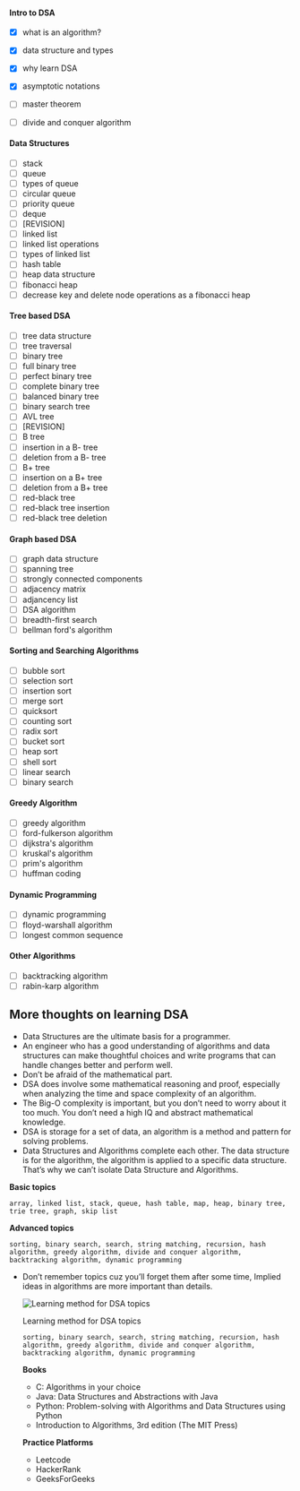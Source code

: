 #### Intro to DSA
- [x] what is an algorithm?
- [x] data structure and types
- [x] why learn DSA
- [x] asymptotic notations
- [ ] master theorem
- [ ] divide and conquer algorithm


#### Data Structures
- [ ] stack
- [ ] queue
- [ ] types of queue
- [ ] circular queue
- [ ] priority queue
- [ ] deque
- [ ] [REVISION]
- [ ] linked list
- [ ] linked list operations
- [ ] types of linked list
- [ ] hash table
- [ ] heap data structure
- [ ] fibonacci heap
- [ ] decrease key and delete node operations as a fibonacci heap
#### Tree based DSA
- [ ] tree data structure
- [ ] tree traversal
- [ ] binary tree
- [ ] full binary tree
- [ ] perfect binary tree
- [ ] complete binary tree
- [ ] balanced binary tree
- [ ] binary search tree
- [ ] AVL tree
- [ ] [REVISION]
- [ ] B tree
- [ ] insertion in a B- tree
- [ ] deletion from a B- tree
- [ ] B+ tree
- [ ] insertion on a B+ tree
- [ ] deletion from a B+ tree
- [ ] red-black tree
- [ ] red-black tree insertion
- [ ] red-black tree deletion
#### Graph based DSA
- [ ] graph data structure
- [ ] spanning tree
- [ ] strongly connected components
- [ ] adjacency matrix
- [ ] adjancency list
- [ ] DSA algorithm
- [ ] breadth-first search
- [ ] bellman ford's algorithm
#### Sorting and Searching Algorithms
- [ ] bubble sort
- [ ] selection sort
- [ ] insertion sort
- [ ] merge sort
- [ ] quicksort
- [ ] counting sort
- [ ] radix sort
- [ ] bucket sort
- [ ] heap sort
- [ ] shell sort
- [ ] linear search
- [ ] binary search
#### Greedy Algorithm
- [ ] greedy algorithm
- [ ] ford-fulkerson algorithm
- [ ] dijkstra's algorithm
- [ ] kruskal's algorithm
- [ ] prim's algorithm
- [ ] huffman coding
#### Dynamic Programming
- [ ] dynamic programming
- [ ] floyd-warshall algorithm
- [ ] longest common sequence
#### Other Algorithms
- [ ] backtracking algorithm
- [ ] rabin-karp algorithm

## More thoughts on learning DSA
- Data Structures are the ultimate basis for a programmer.
- An engineer who has a good understanding of algorithms and data structures can make thoughtful choices and write programs that can handle changes better and perform well.
- Don’t be afraid of the mathematical part.
- DSA does involve some mathematical reasoning and proof, especially when analyzing the time and space complexity of an algorithm.
- The Big-O complexity is important, but you don’t need to worry about it too much. You don’t need a high IQ and abstract mathematical knowledge.
- DSA is storage for a set of data, an algorithm is a method and pattern for solving problems.
- Data Structures and Algorithms complete each other. The data structure is for the algorithm, the algorithm is applied to a specific data structure. That’s why we can’t isolate Data Structure and Algorithms.

**Basic topics**
```
array, linked list, stack, queue, hash table, map, heap, binary tree, trie tree, graph, skip list
```

**Advanced topics**
```
sorting, binary search, search, string matching, recursion, hash algorithm, greedy algorithm, divide and conquer algorithm, backtracking algorithm, dynamic programming
```

- Don’t remember topics cuz you’ll forget them after some time, Implied ideas in algorithms are more important than details.
    
    ![Learning method for DSA topics](https://user-images.githubusercontent.com/78542800/162593312-4eb6b67d-1ee9-4df0-9c3a-88e62b850b40.png)
    
    Learning method for DSA topics
    
    ```
    sorting, binary search, search, string matching, recursion, hash algorithm, greedy algorithm, divide and conquer algorithm, backtracking algorithm, dynamic programming
    ```
    
    **Books**
    
    - C: Algorithms in your choice
    - Java: Data Structures and Abstractions with Java
    - Python: Problem-solving with Algorithms and Data Structures using Python
    - Introduction to Algorithms, 3rd edition (The MIT Press)
    
    **Practice Platforms**
    
    - Leetcode
    - HackerRank
    - GeeksForGeeks
